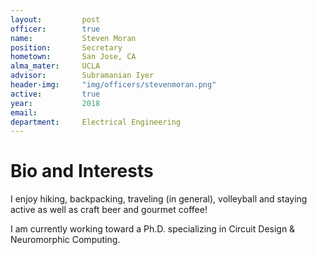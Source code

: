 ```yaml
---
layout:     	post
officer: 		true
name:      		Steven Moran
position: 		Secretary
hometown:		San Jose, CA
alma_mater: 	UCLA
advisor: 		Subramanian Iyer
header-img: 	"img/officers/stevenmoran.png"
active: 		true
year:  			2018
email: 			
department: 	Electrical Engineering
---
```


# Bio and Interests

I enjoy hiking, backpacking, traveling (in general), volleyball and staying active as well as craft beer and gourmet coffee!

I am currently working toward a Ph.D. specializing in Circuit Design & Neuromorphic Computing. 